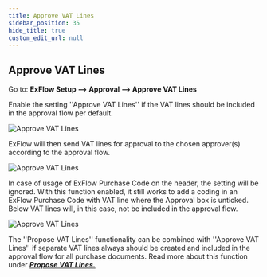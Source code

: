 ```yaml
---
title: Approve VAT Lines
sidebar_position: 35
hide_title: true
custom_edit_url: null
---
```

## Approve VAT Lines

Go to: **ExFlow Setup --> Approval --> Approve VAT Lines** 

Enable the setting ''Approve VAT Lines'' if the VAT lines should be included in the approval flow per default. 

![Approve VAT Lines](@site/static/img/media/exflow-setup-approval-vat-lines-001.png)

ExFlow will then send VAT lines for approval to the chosen approver(s) according to the approval flow. 

![Approve VAT Lines](@site/static/img/media/exflow-setup-approval-vat-lines-004.png)

In case of usage of ExFlow Purchase Code on the header, the setting will be ignored. With this function enabled, it still works to add a coding in an ExFlow Purchase Code with VAT line where the Approval box is unticked. Below VAT lines will, in this case, not be included in the approval flow.

![Approve VAT Lines](@site/static/img/media/exflow-setup-approval-vat-lines-002.png)

The ''Propose VAT Lines'' functionality can be combined with ''Approve VAT Lines'' if separate VAT lines always should be created and included in the approval flow for all purchase documents. Read more about this function under [***Propose VAT Lines.***](https://docs.signupsoftware.com/business-central/docs/user-manual/business-functionality/propose-vat-lines)

